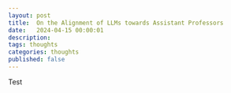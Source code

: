 ```yaml
---
layout: post
title:  On the Alignment of LLMs towards Assistant Professors
date:   2024-04-15 00:00:01
description: 
tags: thoughts
categories: thoughts
published: false
---
```


Test
